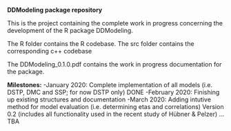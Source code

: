 **DDModeling package repository**

This is the project containing the complete work in progress concerning the development of the R package DDModeling.

The R folder contains the R codebase.
The src folder contains the corresponding c++ codebase

The DDModeling_0.1.0.pdf contains the work in progress documentation for the package.

**Milestones:**
-January   2020:   Complete implementation of all models (i.e. DSTP, DMC and SSP; for now DSTP only) DONE
-February  2020:   Finishing up existing structures and documentation 
-March     2020:   Adding intutive method for model evaluation (i.e. determining etas and correlations)
                   Version 0.2 (includes all functionality used in the recent study of Hübner & Pelzer) 
... TBA
